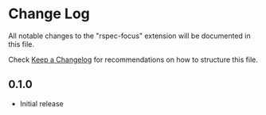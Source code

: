 # Change Log
All notable changes to the "rspec-focus" extension will be documented in this file.

Check [Keep a Changelog](http://keepachangelog.com/) for recommendations on how to structure this file.

## 0.1.0
- Initial release